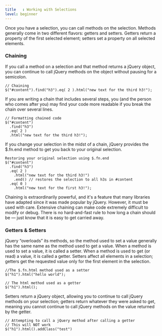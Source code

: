 ```yaml
---
title   : Working with Selections
level: beginner
---
```

Once you have a selection, you can call methods on the selection.
Methods generally come in two different flavors: getters and setters.
Getters return a property of the first selected element; setters set a property on all selected elements.

### Chaining

If you call a method on a selection and that method returns a jQuery object,
you can continue to call jQuery methods on the object without pausing for a semicolon.

```
// Chaining
$("#content").find("h3").eq( 2 ).html("new text for the third h3!");
```

If you are writing a chain that includes several steps, you (and the person who
comes after you) may find your code more readable if you break the chain over
several lines.

```
// Formatting chained code
$("#content")
  .find("h3")
  .eq( 2 )
  .html("new text for the third h3!");
```

If you change your selection in the midst of a chain, jQuery provides the
$.fn.end method to get you back to your original selection.

```
Restoring your original selection using $.fn.end
$("#content")
  .find("h3")
  .eq( 2 )
    .html("new text for the third h3!")
    .end() // restores the selection to all h3s in #content
  .eq( 0 )
    .html("new text for the first h3!");
```

<div class="note">
Chaining is extraordinarily powerful, and it's
a feature that many libraries have adapted since it was made popular by jQuery.
However, it must be used with care. Extensive chaining can make code extremely
difficult to modify or debug.  There is no hard-and-fast rule to how long a
chain should be — just know that it is easy to get carried away.
</div>

### Getters & Setters

jQuery “overloads” its methods, so the method used to set a value generally has the same name as the method used to get a value.
When a method is used to set a value, it is called a setter.
When a method is used to get (or read) a value, it is called a getter.
Setters affect all elements in a selection; getters get the requested value only for the first element in the selection.

```
//The $.fn.html method used as a setter
$("h1").html("hello world");
```

```
// The html method used as a getter
$("h1").html();
```

Setters return a jQuery object, allowing you to continue to call jQuery methods on your selection;
getters return whatever they were asked to get, meaning you cannot continue to call jQuery methods on the value returned by the getter.

```
// Attempting to call a jQuery method after calling a getter
// This will NOT work
$("h1").html().addClass("test")
```
